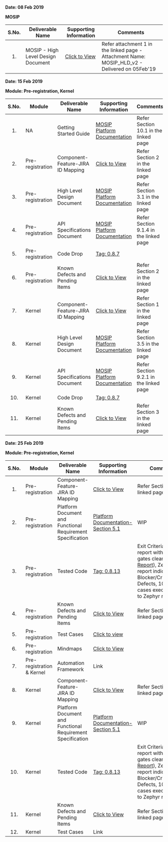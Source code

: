 **Date: 08 Feb 2019** 

**MOSIP**

|**S.No.**| **Deliverable Name**| **Supporting Information**|**Comments**|
|:------:|-----|---|---|
|1.|MOSIP - High Level Design Document|[Click to View](https://github.com/mosip/mosip/wiki/TechnoForte-Deliverables---Attachments)|Refer attachment 1 in the linked page - Attachment Name: MOSIP_HLD_v2 - Delivered on 05Feb'19|


**Date: 15 Feb 2019**

**Module: Pre-registration, Kernel**

|**S.No.**|**Module**|**Deliverable Name**| **Supporting Information**|**Comments**|
|:------:|-----|---|---|---|
|1.|NA|Getting Started Guide|[MOSIP Platform Documentation](https://github.com/mosip/mosip/wiki/Platform-Documentation)|Refer Section 10.1 in the linked page|
|2.|Pre-registration|Component-Feature-JIRA ID Mapping|[Click to View](https://github.com/mosip/mosip/wiki/Component-x-Feature-x-JIRA-ID-Mapping)|Refer Section 2 in the linked page|
|3.|Pre-registration|High Level Design Document|[MOSIP Platform Documentation](https://github.com/mosip/mosip/wiki/Platform-Documentation)|Refer Section 3.1 in the linked page|
|4.|Pre-registration|API Specifications Document|[MOSIP Platform Documentation](https://github.com/mosip/mosip/wiki/Platform-Documentation)|Refer Section 9.1.4 in the linked page|
|5.|Pre-registration|Code Drop|[Tag: 0.8.7](https://github.com/mosip/mosip/releases/tag/0.8.7)||
|6.|Pre-registration|Known Defects and Pending Items|[Click to View](https://github.com/mosip/mosip/wiki/TechnoForte-Deliverables---Attachments)|Refer Section 2 in the linked page|
|7.|Kernel|Component-Feature-JIRA ID Mapping|[Click to View](https://github.com/mosip/mosip/wiki/Component-x-Feature-x-JIRA-ID-Mapping)|Refer Section 1 in the linked page|
|8.|Kernel|High Level Design Document|[MOSIP Platform Documentation](https://github.com/mosip/mosip/wiki/Platform-Documentation)|Refer Section 3.5 in the linked page|
|9.|Kernel|API Specifications Document |[MOSIP Platform Documentation](https://github.com/mosip/mosip/wiki/Platform-Documentation)|Refer Section 9.2.1 in the linked page|
|10.|Kernel|Code Drop|[Tag: 0.8.7](https://github.com/mosip/mosip/releases/tag/0.8.7)||
|11.|Kernel|Known Defects and Pending Items|[Click to View](https://github.com/mosip/mosip/wiki/TechnoForte-Deliverables---Attachments)|Refer Section 3 in the linked page|


**Date: 25 Feb 2019**

**Module: Pre-registration, Kernel**

|**S.No.**|**Module**|**Deliverable Name**| **Supporting Information**|**Comments**|
|:------:|-----|---|---|---|
|1.|Pre-registration|Component-Feature-JIRA ID Mapping|[Click to View](https://github.com/mosip/mosip/wiki/Component-x-Feature-x-JIRA-ID-Mapping)|Refer Section 2 in the linked page|
|2.|Pre-registration|Platform Document and Functional Requirement Specification|[Platform Documentation-Section 5.1](https://github.com/mosip/mosip/wiki/Platform-Documentation)|WIP|
|3.|Pre-registration|Tested Code|[Tag: 0.8.13](https://github.com/mosip/mosip/releases/tag/0.8.13)|Exit Criteria: Sonar report with all quality gates cleared ([Sonar Report](http://104.215.158.154:9000/dashboard?id=io.mosip.preregistration%3Apre-registration-parent)), Zephyr report indicating: No Blocker/Critical/Major Defects, 100% test cases executed (link to Zephyr report)|
|4.|Pre-registration|Known Defects and Pending Items|[Click to View](https://github.com/mosip/mosip/wiki/TechnoForte-Deliverables---Attachments)|Refer Section 4 in the linked page|
|5.|Pre-registration|Test Cases|[Click to view](https://mosipid.atlassian.net/browse/MOS-17241?jql=project%20%3D%2010000%20AND%20issuetype%20%3D%20Test%20and%20%22Epic%20Link%22%3DMOS-2)||
|6.|Pre-registration|Mindmaps|[Click to View](https://github.com/mosip/mosip/tree/master/docs/testing/Pre-Registration/Mindmaps)||
|7.|Pre-registration & Kernel|Automation Framework|Link||
|8.|Kernel|Component-Feature-JIRA ID Mapping|[Click to View](https://github.com/mosip/mosip/wiki/Component-x-Feature-x-JIRA-ID-Mapping)|Refer Section 1 in the linked page|
|9.|Kernel|Platform Document and Functional Requirement Specification|[Platform Documentation-Section 5.1 ](https://github.com/mosip/mosip/wiki/Platform-Documentation)|WIP|
|10.|Kernel|Tested Code|[Tag: 0.8.13](https://github.com/mosip/mosip/releases/tag/0.8.13)|Exit Criteria: Sonar report with all quality gates cleared ([Sonar Report](http://104.215.158.154:9000/dashboard?id=io.mosip.kernel%3Akernel-parent)), Zephyr report indicating: No Blocker/Critical/Major Defects, 100% test cases executed (link to Zephyr report)|
|11.|Kernel|Known Defects and Pending Items|[Click to View](https://github.com/mosip/mosip/wiki/TechnoForte-Deliverables---Attachments)|Refer Section 5 in the linked page|
|12.|Kernel|Test Cases|Link||
